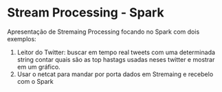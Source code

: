 # Stream Processing - Spark

Apresentação de Stremaing Processing focando no Spark com dois exemplos:

1. Leitor do Twitter: buscar em tempo real tweets com uma determinada string contar quais sâo as top hastags usadas neses twitter e mostrar em um gráfico.
2. Usar o netcat para mandar por porta dados em Stremaing e recebelo com o Spark
